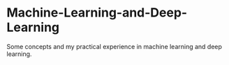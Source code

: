 # Machine-Learning-and-Deep-Learning
Some concepts and my practical experience in machine learning and deep learning.
